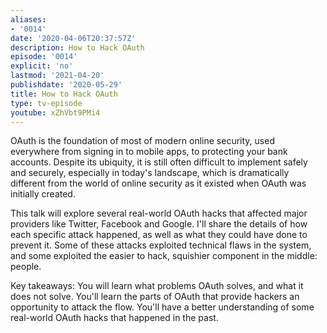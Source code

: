 ```yaml
---
aliases:
- '0014'
date: '2020-04-06T20:37:57Z'
description: How to Hack OAuth
episode: '0014'
explicit: 'no'
lastmod: '2021-04-20'
publishdate: '2020-05-29'
title: How to Hack OAuth
type: tv-episode
youtube: xZhVbt9PMi4
---
```


OAuth is the foundation of most of modern online security, used everywhere from signing in to mobile apps, to protecting your bank accounts. Despite its ubiquity, it is still often difficult to implement safely and securely, especially in today's landscape, which is dramatically different from the world of online security as it existed when OAuth was initially created. 

This talk will explore several real-world OAuth hacks that affected major providers like Twitter, Facebook and Google. I'll share the details of how each specific attack happened, as well as what they could have done to prevent it. Some of these attacks exploited technical flaws in the system, and some exploited the easier to hack, squishier component in the middle: people.

Key takeaways:
You will learn what problems OAuth solves, and what it does not solve.
You'll learn the parts of OAuth that provide hackers an opportunity to attack the flow.
You'll have a better understanding of some real-world OAuth hacks that happened in the past.